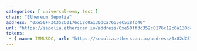```yaml
---
categories: [ universal-evm, test ]
chain: "Ethereum Sepolia"
address: "0xe50FF3C352C0176c12c0a130dCa7655eC518fc40"
url: "https://sepolia.etherscan.io/address/0xe50ff3c352c0176c12c0a130dca7655ec518fc40#writeProxyContract"
tokens:
 - { name: IMMUSDC, url: "https://sepolia.etherscan.io/address/0x82dC5145E1A5D0cf8caCDc3a9c68cAae7a7603D9" }
---
```

